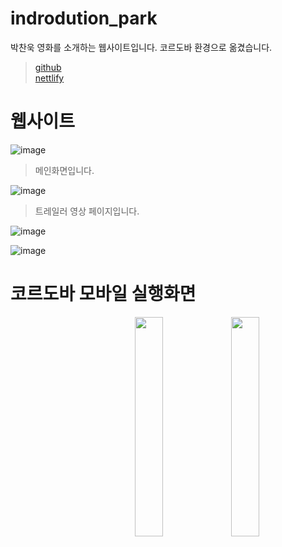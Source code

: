 # indrodution_park
 박찬욱 영화를 소개하는 웹사이트입니다. 코르도바 환경으로 옮겼습니다.
 
>[github](https://byeot.github.io/About_Park_M/)  
[nettlify](https://introdution.netlify.app/)



# 웹사이트

![image](https://user-images.githubusercontent.com/94339420/204194187-70a24c0d-113e-4f95-93e0-7d9ce94365b3.png)

> 메인화면입니다.

![image](https://user-images.githubusercontent.com/94339420/204194230-23713ba5-1bab-4f45-8523-1256fb66ad38.png)

> 트레일러 영상 페이지입니다.


![image](https://user-images.githubusercontent.com/94339420/204194260-a2b841a4-40b6-4e13-b7e9-3430a66d2e13.png)

>
![image](https://user-images.githubusercontent.com/94339420/204194290-41884182-203f-4284-9a44-a133ffe85d6f.png)



# 코르도바 모바일 실행화면




<img src="https://user-images.githubusercontent.com/94339420/204196358-09d9233e-9bea-46c0-a49e-e24bd06eae7c.png" width="30%"  align="right">

<img src="https://user-images.githubusercontent.com/94339420/204196405-f698dbf1-9743-4898-bae1-2dae60f5cb82.png" width="30%" align="right">










